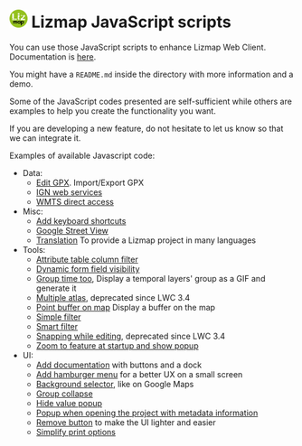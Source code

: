 ![3Liz](icon.png) Lizmap JavaScript scripts
================================================================

You can use those JavaScript scripts to enhance Lizmap Web Client.
Documentation is [here](https://docs.lizmap.com/next/en/publish/customization/javascript.html).

You might have a `README.md` inside the directory with more information and a demo.

Some of the JavaScript codes presented are self-sufficient while others are examples to help you create the functionality you want.

If you are developing a new feature, do not hesitate to let us know so that we can integrate it.

Examples of available Javascript code:
* Data:
  * [Edit GPX](./library/data/edit_gpx). Import/Export GPX
  * [IGN web services](./library/data/ign_web_services)
  * [WMTS direct access](./library/data/wmts_direct_access)
* Misc:
  * [Add keyboard shortcuts](./library/misc/add_shortcuts)
  * [Google Street View](./library/misc/google_street_view) 
  * [Translation](./library/misc/translation) To provide a Lizmap project in many languages
* Tools:
  * [Attribute table column filter](./library/tools/attribute_table_column_filter)
  * [Dynamic form field visibility](./library/tools/dynamic_form_field_visibility)
  * [Group time too](./library/tools/group_time_tool), Display a temporal layers' group as a GIF and generate it
  * [Multiple atlas](./library/tools/multipleatlas), deprecated since LWC 3.4
  * [Point buffer on map](./library/tools/point_buffer_on_map) Display a buffer on the map
  * [Simple filter](./library/tools/simplefilter)
  * [Smart filter](./library/tools/smartfilter)
  * [Snapping while editing](./library/tools/snapping_while_editing), deprecated since LWC 3.4
  * [Zoom to feature at startup and show popup](./library/tools/zoom_to_feature_at_startup)
* UI:
  * [Add documentation](./library/ui/add_documentation) with buttons and a dock
  * [Add hamburger menu](./library/ui/add_hamburger_menu) for a better UX on a small screen
  * [Background selector](./library/ui/background_selector), like on Google Maps
  * [Group collapse](./library/ui/group_collapse)
  * [Hide value popup](./library/ui/hide_value_popup)
  * [Popup when opening the project with metadata information](./library/ui/popup_metadata_info)
  * [Remove button](./library/ui/remove_button) to make the UI lighter and easier
  * [Simplify print options](./library/ui/simplify-print-options)
